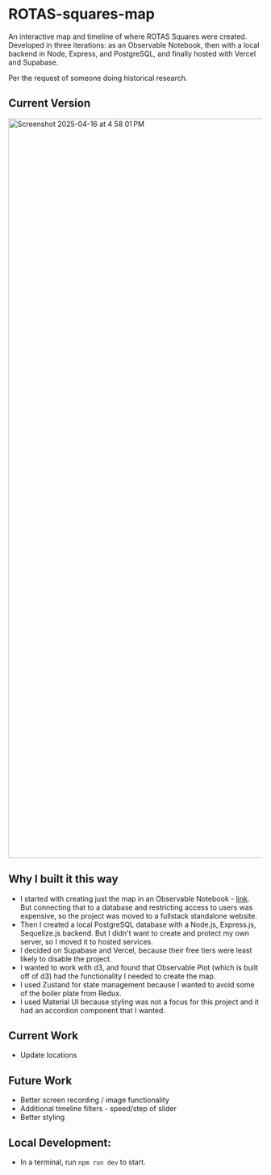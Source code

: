 # ROTAS-squares-map
An interactive map and timeline of where ROTAS Squares were created. Developed in three iterations: as an Observable Notebook, then with a local backend in Node, Express, and PostgreSQL, and finally hosted with Vercel and Supabase. 

Per the request of someone doing historical research.

## Current Version

<img width="1463" alt="Screenshot 2025-04-16 at 4 58 01 PM" src="https://github.com/user-attachments/assets/f95eb911-5bcc-46c1-915f-c68447a90fdf" />

## Why I built it this way
- I started with creating just the map in an Observable Notebook - [link](https://observablehq.com/d/7f4625aa405d37c1). But connecting that to a database and restricting access to users was expensive, so the project was moved to a fullstack standalone website.
- Then I created a local PostgreSQL database with a Node.js, Express.js, Sequelize.js backend. But I didn't want to create and protect my own server, so I moved it to hosted services.
- I decided on Supabase and Vercel, because their free tiers were least likely to disable the project.
- I wanted to work with d3, and found that Observable Plot (which is built off of d3) had the functionality I needed to create the map.
- I used Zustand for state management because I wanted to avoid some of the boiler plate from Redux.
- I used Material UI because styling was not a focus for this project and it had an accordion component that I wanted.

## Current Work
- Update locations

## Future Work
- Better screen recording / image functionality
- Additional timeline filters - speed/step of slider
- Better styling

## Local Development:
- In a terminal, run ``` npm run dev ``` to start.

